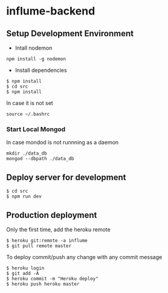 # influme-backend

## Setup Development Environment

* Intall nodemon

```
npm install -g nodemon
```

* Install dependencies

```
$ npm install
$ cd src
$ npm install

```



In case it is not set

```
source ~/.bashrc
```

### Start Local Mongod

In case mondod is not runnning as a daemon

```
mkdir ./data_db
mongod --dbpath ./data_db

```
## Deploy server for development

```
$ cd src
$ npm run dev
```

## Production deployment

Only the first time, add the heroku remote
```
$ heroku git:remote -a influme
$ git pull remote master
```

To deploy commit/push any change with any commit message

```
$ heroku login
$ git add -A
$ heroku commit -m "Heroku deploy"
$ heroku push heroku master
```


